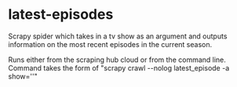 # latest-episodes
Scrapy spider which takes in a tv show as an argument and outputs information on the most recent episodes in the current season.

Runs either from the scraping hub cloud or from the command line. 
Command takes the form of "scrapy crawl --nolog latest_episode -a show='<show name>'"
